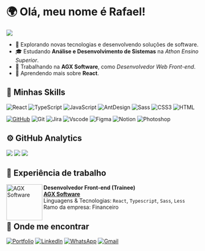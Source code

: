 # 🌍 Olá, meu nome é Rafael!

![](https://komarev.com/ghpvc/?username=RafaelHDSV&color=006bed)

 -   🤔 Explorando novas tecnologias e desenvolvendo soluções de software.
 -   🎓 Estudando <strong>Análise e Desenvolvimento de Sistemas</strong> na <i>Athon Ensino Superior</i>.
 -   💼 Trabalhando na <strong>AGX Software</strong>, como <i>Desenvolvedor Web Front-end</i>.
 -   🌱 Aprendendo mais sobre <strong>React</strong>.

## 🚀 Minhas Skills

![React](https://img.shields.io/badge/React-20232A?style=for-the-badge&logo=react&logoColor=61DAFB)
![TypeScript](https://img.shields.io/badge/TypeScript-007ACC?style=for-the-badge&logo=typescript&logoColor=white)
![JavaScript](https://img.shields.io/badge/JavaScript-F7DF1E?style=for-the-badge&logo=javascript&logoColor=black)
![AntDesign](https://img.shields.io/badge/Ant%20Design-1890FF?style=for-the-badge&logo=antdesign&logoColor=white)
![Sass](https://img.shields.io/badge/Sass-CC6699?style=for-the-badge&logo=sass&logoColor=white)
![CSS3](https://img.shields.io/badge/CSS3-1572B6?style=for-the-badge&logo=css3&logoColor=white)
![HTML](https://img.shields.io/badge/HTML5-E34F26?style=for-the-badge&logo=html5&logoColor=white)

[![GitHub](https://img.shields.io/badge/GitHub-100000?style=for-the-badge&logo=github&logoColor=white)](https://github.com/RafaelHDSV)
![Git](https://img.shields.io/badge/GIT-E44C30?style=for-the-badge&logo=git&logoColor=white)
![Jira](https://img.shields.io/badge/Jira-0052CC?style=for-the-badge&logo=Jira&logoColor=white)
![Vscode](https://img.shields.io/badge/Vscode-007ACC?style=for-the-badge&logo=visual-studio-code&logoColor=white)
![Figma](https://img.shields.io/badge/Figma-F24E1E?style=for-the-badge&logo=figma&logoColor=white)
![Notion](https://img.shields.io/badge/Notion-000000?style=for-the-badge&logo=notion&logoColor=white)
![Photoshop](https://img.shields.io/badge/Adobe%20Photoshop-31A8FF?style=for-the-badge&logo=Adobe%20Photoshop&logoColor=black)

## ⚙️ GitHub Analytics

![](http://github-profile-summary-cards.vercel.app/api/cards/profile-details?username=RafaelHDSV&theme=dark)
![](http://github-profile-summary-cards.vercel.app/api/cards/stats?username=RafaelHDSV&theme=dark)
![](http://github-profile-summary-cards.vercel.app/api/cards/productive-time?username=RafaelHDSV&theme=dark&utcOffset=-3)

## 💼 Experiência de trabalho

[<img align="left" height="94px" alt="AGX Software" src="https://agxsoftware.com/wp-content/uploads/2020/07/AGX-Software-2048x1151.png"/>](https://agxsoftware.com/)

**Desenvolvedor Front-end (Trainee)** \
[**AGX Software**](https://agxsoftware.com/) \
Linguagens & Tecnologias: `React`, `Typescript`, `Sass`, `Less`\
Ramo da empresa: Financeiro
<br/>

## 🔎 Onde me encontrar

[![Portfolio](https://img.shields.io/badge/Portfolio-FF5722?style=for-the-badge&logo=todoist&logoColor=white)](https://rafaelhdsv.vercel.app/)
[![LinkedIn](https://img.shields.io/badge/LinkedIn-0077B5?style=for-the-badge&logo=linkedin&logoColor=white)](https://www.linkedin.com/in/rafael-vieira1720/)
[![WhatsApp](https://img.shields.io/badge/WhatsApp-25D366?style=for-the-badge&logo=whatsapp&logoColor=white)](https://wa.me/5511947100007)
[![Gmail](https://img.shields.io/badge/Gmail-D14836?style=for-the-badge&logo=gmail&logoColor=white)](mailto:rafaelvieira1720@gmail.com)

<br/>
